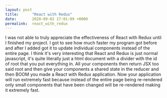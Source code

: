 ```yaml
---
layout: post
title:      "React with Redux"
date:       2020-09-02 17:01:09 +0000
permalink:  react_with_redux
---
```



I was not able to truly appreciate the effectiveness of React with Redux until I finished my project. I got to see how much faster my program got before and after I added got it to update individual components instead of the entire page. I think it's very interesting that React and Redux is just normal javascript, it's quite literally just a html document with a divider with the id of root that you put everything in. All your components then return JSX too said root and then give your components a shared state in the reducer and then BOOM you made a React with Redux application. Now your application will run extremely fast because instead of the entire page being re-rendered only small components that have been changed will be re-rendered making it extremely fast. 
